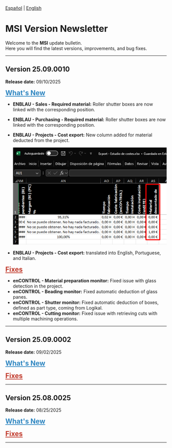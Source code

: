 <div class="lang-switcher">
  <a href="/">Español</a> | <a href="/en/">English</a>
</div>

# MSI Version Newsletter

Welcome to the **MSI** update bulletin.  
Here you will find the latest versions, improvements, and bug fixes.

---

## Version 25.09.0010
**Release date:** 09/10/2025

<span style="font-size:21px; font-weight:bold; color:#2E86C1; text-decoration: underline;">What's New</span>

- **ENBLAU - Sales - Required material:** Roller shutter boxes are now linked with the corresponding position.
- **ENBLAU - Purchasing - Required material:** Roller shutter boxes are now linked with the corresponding position. 
- **ENBLAU - Projects - Cost export:** New column added for material deducted from the project.

    ![Sales Report](images/MSI/exportacion_coste.png)

- **ENBLAU - Projects - Cost export:** translated into English, Portuguese, and Italian.

<span style="font-size:21px; font-weight:bold; color:#C0392B; text-decoration: underline;">Fixes</span>

- **enCONTROL - Material preparation monitor:** Fixed issue with glass detection in the project.
- **enCONTROL - Beading monitor:** Fixed automatic deduction of glass panes.
- **enCONTROL - Shutter monitor:** Fixed automatic deduction of boxes, defined as part type, coming from Logikal.
- **enCONTROL - Cutting monitor:** Fixed issue with retrieving cuts with multiple machining operations.

---

## Version 25.09.0002
**Release date:** 09/02/2025

<span style="font-size:21px; font-weight:bold; color:#2E86C1; text-decoration: underline;">What's New</span>

<span style="font-size:21px; font-weight:bold; color:#C0392B; text-decoration: underline;">Fixes</span>

---

## Version 25.08.0025
**Release date:** 08/25/2025

<span style="font-size:21px; font-weight:bold; color:#2E86C1; text-decoration: underline;">What's New</span>

<span style="font-size:21px; font-weight:bold; color:#C0392B; text-decoration: underline;">Fixes</span>

---

